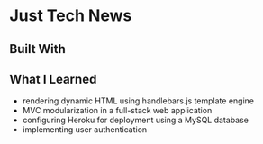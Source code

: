 # Just Tech News

## Built With

## What I Learned
* rendering dynamic HTML using handlebars.js template engine
* MVC modularization in a full-stack web application
* configuring Heroku for deployment using a MySQL database
* implementing user authentication


